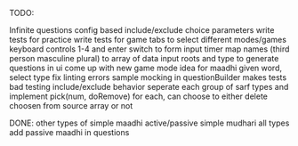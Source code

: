 TODO:

Infinite questions
config based include/exclude choice parameters
write tests for practice
write tests for game
tabs to select different modes/games
keyboard controls 1-4 and enter
  switch to form input
timer
map names (third person masculine plural) to array of data
input roots and type to generate questions in ui
come up with new game mode idea for maadhi
given word, select type
fix linting errors
sample mocking in questionBuilder makes tests bad
testing include/exclude behavior
seperate each group of sarf types and implement pick(num, doRemove) for each, can choose to either delete choosen from source array or not


DONE:
other types of simple maadhi
active/passive simple mudhari all types
add passive maadhi in questions
